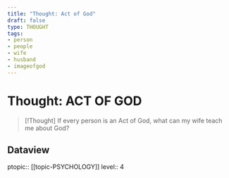 ```yaml
---
title: "Thought: Act of God"
draft: false
type: THOUGHT
tags:
- person
- people
- wife
- husband
- imageofgod
---
```

# Thought: ACT OF GOD
> [!Thought]
> If every person is an Act of God, what can my wife teach me about God?

## Dataview
ptopic:: [[topic-PSYCHOLOGY]]
level:: 4
